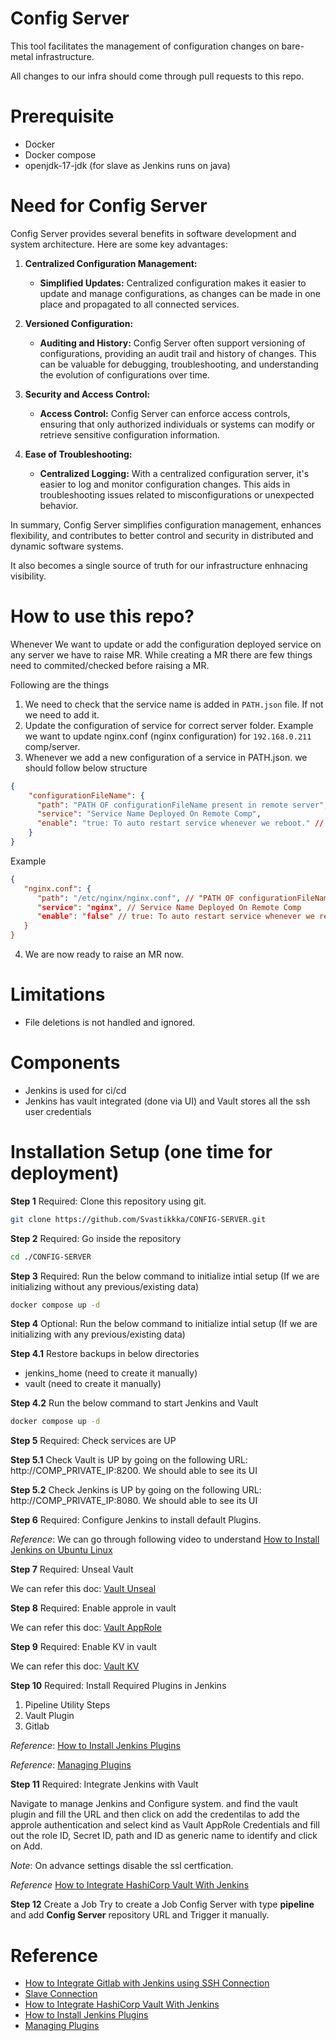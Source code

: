# Config Server
This tool facilitates the management of configuration changes on bare-metal infrastructure.

All changes to our infra should come through pull requests to this repo.

# Prerequisite
- Docker
- Docker compose
- openjdk-17-jdk (for slave as Jenkins runs on java)

# Need for Config Server

Config Server provides several benefits in software development and system architecture. Here are some key advantages:

1. **Centralized Configuration Management:**
   - **Simplified Updates:** Centralized configuration makes it easier to update and manage configurations, as changes can be made in one place and propagated to all connected services.

2. **Versioned Configuration:**
   - **Auditing and History:** Config Server often support versioning of configurations, providing an audit trail and history of changes. This can be valuable for debugging, troubleshooting, and understanding the evolution of configurations over time.

3. **Security and Access Control:**
   - **Access Control:** Config Server can enforce access controls, ensuring that only authorized individuals or systems can modify or retrieve sensitive configuration information.

4. **Ease of Troubleshooting:**
   - **Centralized Logging:** With a centralized configuration server, it's easier to log and monitor configuration changes. This aids in troubleshooting issues related to misconfigurations or unexpected behavior.

In summary, Config Server simplifies configuration management, enhances flexibility, and contributes to better control and security in distributed and dynamic software systems.

It also becomes a single source of truth for our infrastructure enhnacing visibility.

# How to use this repo?

Whenever We want to update or add the configuration deployed service on any server we have to raise MR. While creating a MR there are few things need to commited/checked before raising a MR.

Following are the things
1. We need to check that the service name is added in `PATH.json` file. If not we need to add it.
2. Update the configuration of service for correct server folder. Example we want to update nginx.conf (nginx configuration) for `192.168.0.211` comp/server.
3. Whenever we add a new configuration of a service in PATH.json. we should follow below structure
```json
{
    "configurationFileName": {
      "path": "PATH OF configurationFileName present in remote server",
      "service": "Service Name Deployed On Remote Comp",
      "enable": "true: To auto restart service whenever we reboot." // Default is false
    }
}
``` 

Example
```json
{
   "nginx.conf": {
      "path": "/etc/nginx/nginx.conf", // "PATH OF configurationFileName present in remote server 
      "service": "nginx", // Service Name Deployed On Remote Comp
      "enable": "false" // true: To auto restart service whenever we reboot.
   }
}
```

4. We are now ready to raise an MR now.


# Limitations
- File deletions is not handled and ignored.


# Components
- Jenkins is used for ci/cd
- Jenkins has vault integrated (done via UI) and Vault stores all the ssh user credentials

# Installation Setup (one time for deployment)

**Step 1** Required: Clone this repository using git.
```bash
git clone https://github.com/Svastikkka/CONFIG-SERVER.git
```

**Step 2** Required: Go inside the repository
```bash
cd ./CONFIG-SERVER
```

**Step 3** Required: Run the below command to initialize intial setup (If we are initializing without any previous/existing data)
```bash
docker compose up -d
```

**Step 4** Optional: Run the below command to initialize intial setup (If we are initializing with any previous/existing data)

**Step 4.1** Restore backups in below directories
- jenkins_home (need to create it manually)
- vault (need to create it manually)

**Step 4.2** Run the below command to start Jenkins and Vault
```bash
docker compose up -d
```

**Step 5** Required: Check services are UP

**Step 5.1** Check Vault is UP by going on the following URL: http://COMP_PRIVATE_IP:8200.  We should able to see its UI

**Step 5.2** Check Jenkins is UP by going on the following URL: http://COMP_PRIVATE_IP:8080.  We should able to see its UI

**Step 6** Required: Configure Jenkins to install default Plugins.

*Reference*: We can go through following video to understand [How to Install Jenkins on Ubuntu Linux](https://www.youtube.com/watch?v=s1o9BKW2rdw)

**Step 7** Required: Unseal Vault

We can refer this doc: [Vault Unseal](./docs/vault_unseal.md)

**Step 8** Required: Enable approle in vault

We can refer this doc: [Vault AppRole](./docs/vault_approle.md)

**Step 9** Required: Enable KV in vault

We can refer this doc: [Vault KV](./docs/vault_kv.md)

**Step 10** Required: Install Required Plugins in Jenkins

1. Pipeline Utility Steps
2. Vault Plugin
3. Gitlab

*Reference*: [How to Install Jenkins Plugins](https://www.youtube.com/watch?app=desktop&v=JX_G2gAGvfk)

*Reference*: [Managing Plugins](https://www.jenkins.io/doc/book/managing/plugins/)

**Step 11** Required: Integrate Jenkins with Vault

Navigate to manage Jenkins and Configure system. and find the vault plugin and fill the URL and then click on add the credentilas to add the approle authentication and select kind as Vault AppRole Credentials and fill out the role ID, Secret ID, path and ID as generic name to identify and click on Add.

*Note*: On advance settings disable the ssl certfication.

*Reference* [How to Integrate HashiCorp Vault With Jenkins](https://www.youtube.com/watch?v=5-RMu9M_Anc)

**Step 12** Create a Job
Try to create a Job Config Server with type **pipeline** and add **Config Server** repository URL and Trigger it manually.


# Reference
- [How to Integrate Gitlab with Jenkins using SSH Connection](https://www.youtube.com/watch?v=fE741bkK1kA)
- [Slave Connection](https://community.jenkins.io/t/node-connection-error/6082)
- [How to Integrate HashiCorp Vault With Jenkins](https://www.youtube.com/watch?v=5-RMu9M_Anc)
- [How to Install Jenkins Plugins](https://www.youtube.com/watch?app=desktop&v=JX_G2gAGvfk)
- [Managing Plugins](https://www.jenkins.io/doc/book/managing/plugins/)
